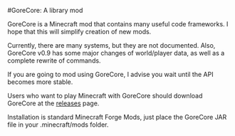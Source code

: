 #GoreCore: A library mod

GoreCore is a Minecraft mod that contains many useful code frameworks. I hope that this will simplify creation of new mods.

Currently, there are many systems, but they are not documented. Also, GoreCore v0.9 has some major changes of world/player data, as well as a complete rewrite of commands.

If you are going to mod using GoreCore, I advise you wait until the API becomes more stable.

Users who want to play Minecraft with GoreCore should download GoreCore at the [releases](https://github.com/CrowsOfWar/GoreCore/releases) page.

Installation is standard Minecraft Forge Mods, just place the GoreCore JAR file in your .minecraft/mods folder.
